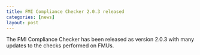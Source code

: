 ```yaml
---
title: FMI Compliance Checker 2.0.3 released
categories: [news]
layout: post
---
```


The FMI Compliance Checker has been released as version 2.0.3 with many updates to the checks performed on FMUs.
